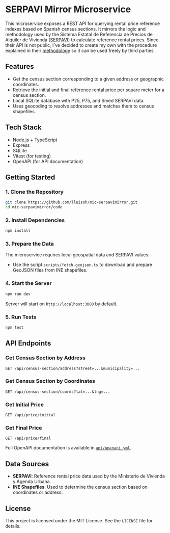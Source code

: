 # SERPAVI Mirror Microservice

This microservice exposes a REST API for querying rental price reference indexes based on Spanish census sections. It mirrors the logic and methodology used by the Sistema Estatal de Referencia de Precios de Alquiler de Vivienda ([SERPAVI](https://serpavi.mivau.gob.es/))  to calculate reference rental prices. Since their API is not public, I´ve decided to create my own with the procedure explained in their [methodology](https://www.mivau.gob.es/recursos_mfom/comodin/recursos/2025-03-03_metodologia_serpavi.pdf) so it can be used freely by third parties

## Features

- Get the census section corresponding to a given address or geographic coordinates.
- Retrieve the initial and final reference rental price per square meter for a census section.
- Local SQLite database with P25, P75, and Smed SERPAVI data.
- Uses geocoding to resolve addresses and matches them to census shapefiles.

## Tech Stack

- Node.js + TypeScript
- Express
- SQLite
- Vitest (for testing)
- OpenAPI (for API documentation)

## Getting Started

### 1. Clone the Repository

```bash
git clone https://github.com/lluisoh/mic-serpavimirror.git
cd mic-serpavimirror/code
```

### 2. Install Dependencies

```bash
npm install
```

### 3. Prepare the Data

The microservice requires local geospatial data and SERPAVI values:

- Use the script `scripts/fetch-geojson.ts` to download and prepare GeoJSON files from INE shapefiles.

### 4. Start the Server

```bash
npm run dev
```

Server will start on `http://localhost:3000` by default.

### 5. Run Tests

```bash
npm test
```

## API Endpoints

### Get Census Section by Address
```http
GET /api/census-section/address?street=...&municipality=...
```

### Get Census Section by Coordinates
```http
GET /api/census-section/coords?lat=...&lng=...
```

### Get Initial Price
```http
GET /api/price/initial
```

### Get Final Price
```http
GET /api/price/final
```

Full OpenAPI documentation is available in [`api/openapi.yml`](../api/openapi.yml).

## Data Sources

- **SERPAVI**: Reference rental price data used by the Ministerio de Vivienda y Agenda Urbana.
- **INE Shapefiles**: Used to determine the census section based on coordinates or address.

## License

This project is licensed under the MIT License. See the `LICENSE` file for details.
